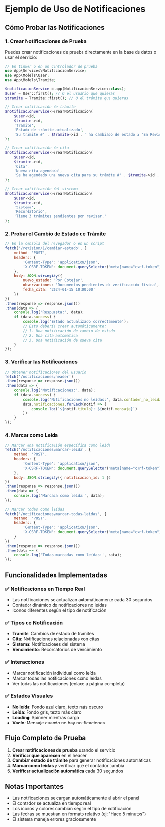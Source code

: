 # Ejemplo de Uso de Notificaciones

## Cómo Probar las Notificaciones

### 1. Crear Notificaciones de Prueba

Puedes crear notificaciones de prueba directamente en la base de datos o usar el servicio:

```php
// En tinker o en un controlador de prueba
use App\Services\NotificacionService;
use App\Models\User;
use App\Models\Tramite;

$notificacionService = app(NotificacionService::class);
$user = User::first(); // O el usuario que quieras
$tramite = Tramite::first(); // O el trámite que quieras

// Crear notificación de trámite
$notificacionService->crearNotificacion(
    $user->id,
    $tramite->id,
    'Tramite',
    'Estado de trámite actualizado',
    'Su trámite #' . $tramite->id . ' ha cambiado de estado a "En Revisión".'
);

// Crear notificación de cita
$notificacionService->crearNotificacion(
    $user->id,
    $tramite->id,
    'Cita',
    'Nueva cita agendada',
    'Se ha agendado una nueva cita para su trámite #' . $tramite->id . ' el día 15/01/2024 10:00.'
);

// Crear notificación del sistema
$notificacionService->crearNotificacion(
    $user->id,
    $tramite->id,
    'Sistema',
    'Recordatorio',
    'Tiene 3 trámites pendientes por revisar.'
);
```

### 2. Probar el Cambio de Estado de Trámite

```javascript
// En la consola del navegador o en un script
fetch('/revision/1/cambiar-estado', {
    method: 'POST',
    headers: {
        'Content-Type': 'application/json',
        'X-CSRF-TOKEN': document.querySelector('meta[name="csrf-token"]').content
    },
    body: JSON.stringify({
        nuevo_estado: 'Por Cotejar',
        observaciones: 'Documentos pendientes de verificación física',
        fecha_cita: '2024-01-15 10:00:00'
    })
})
.then(response => response.json())
.then(data => {
    console.log('Respuesta:', data);
    if (data.success) {
        console.log('Estado actualizado correctamente');
        // Esto debería crear automáticamente:
        // 1. Una notificación de cambio de estado
        // 2. Una cita automática
        // 3. Una notificación de nueva cita
    }
});
```

### 3. Verificar las Notificaciones

```javascript
// Obtener notificaciones del usuario
fetch('/notificaciones/header')
.then(response => response.json())
.then(data => {
    console.log('Notificaciones:', data);
    if (data.success) {
        console.log('Notificaciones no leídas:', data.contador_no_leidas);
        data.notificaciones.forEach(notif => {
            console.log(`${notif.titulo}: ${notif.mensaje}`);
        });
    }
});
```

### 4. Marcar como Leída

```javascript
// Marcar una notificación específica como leída
fetch('/notificaciones/marcar-leida', {
    method: 'POST',
    headers: {
        'Content-Type': 'application/json',
        'X-CSRF-TOKEN': document.querySelector('meta[name="csrf-token"]').content
    },
    body: JSON.stringify({ notificacion_id: 1 })
})
.then(response => response.json())
.then(data => {
    console.log('Marcada como leída:', data);
});

// Marcar todas como leídas
fetch('/notificaciones/marcar-todas-leidas', {
    method: 'POST',
    headers: {
        'Content-Type': 'application/json',
        'X-CSRF-TOKEN': document.querySelector('meta[name="csrf-token"]').content
    }
})
.then(response => response.json())
.then(data => {
    console.log('Todas marcadas como leídas:', data);
});
```

## Funcionalidades Implementadas

### ✅ Notificaciones en Tiempo Real
- Las notificaciones se actualizan automáticamente cada 30 segundos
- Contador dinámico de notificaciones no leídas
- Iconos diferentes según el tipo de notificación

### ✅ Tipos de Notificación
- **Tramite**: Cambios de estado de trámites
- **Cita**: Notificaciones relacionadas con citas
- **Sistema**: Notificaciones del sistema
- **Vencimiento**: Recordatorios de vencimiento

### ✅ Interacciones
- Marcar notificación individual como leída
- Marcar todas las notificaciones como leídas
- Ver todas las notificaciones (enlace a página completa)

### ✅ Estados Visuales
- **No leída**: Fondo azul claro, texto más oscuro
- **Leída**: Fondo gris, texto más claro
- **Loading**: Spinner mientras carga
- **Vacío**: Mensaje cuando no hay notificaciones

## Flujo Completo de Prueba

1. **Crear notificaciones de prueba** usando el servicio
2. **Verificar que aparecen** en el header
3. **Cambiar estado de trámite** para generar notificaciones automáticas
4. **Marcar como leídas** y verificar que el contador cambia
5. **Verificar actualización automática** cada 30 segundos

## Notas Importantes

- Las notificaciones se cargan automáticamente al abrir el panel
- El contador se actualiza en tiempo real
- Los iconos y colores cambian según el tipo de notificación
- Las fechas se muestran en formato relativo (ej: "Hace 5 minutos")
- El sistema maneja errores graciosamente 